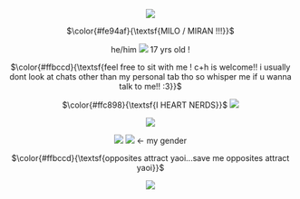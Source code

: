<p align="center">
  <img src="https://github.com/emariyaoi/emariyaoi/assets/163697330/f0dba7e7-1d4f-45ec-a72a-9bb3b5bcc4dc)" />
</p>
<p align="center">
$\color{#fe94af}{\textsf{MILO / MIRAN !!!}}$
</p>
<p align="center">
he/him <img src="https://github.com/emariyaoi/emariyaoi/assets/163697330/d32c8bab-b6b7-44c7-be2b-b3ec40d51032" \> 17 yrs old !
</p>
<p align="center">
$\color{#ffbccd}{\textsf{feel free to sit with me ! c+h is welcome!! i usually dont look at chats other than my personal tab tho so whisper me if u wanna talk to me!! :3}}$
</p>
<p align="center">
$\color{#ffc898}{\textsf{I HEART NERDS}}$ <img src="https://i.ibb.co/Vm4YT9f/IMG-5133.gif" \>
<p align="center">
  <img src="https://github.com/emariyaoi/emariyaoi/assets/163697330/f0dba7e7-1d4f-45ec-a72a-9bb3b5bcc4dc)" />
</p>
<p align="center">
</p>
<p align="center">
 <img src="https://github.com/emariyaoi/emariyaoi/assets/163697330/161ae1e0-94f1-4059-aa17-01d5f067ce23" \> <img src="https://64.media.tumblr.com/a2bdc6a3a06a93378554124cfdc0c015/5c6d0503478f53e1-c1/s250x400/7325fc19350be8b2cf66ed75c38de56dc683b42e.gifv" \> <- my gender
 </p>
<p align="center">
$\color{#ffbccd}{\textsf{opposites attract yaoi...save me opposites attract yaoi}}$
</p>
<p align="center">
<img src="https://github.com/emariyaoi/emariyaoi/assets/163697330/ccd3c5d2-bf1e-48e4-ad76-2ede0d2bbf47" \>






 
















